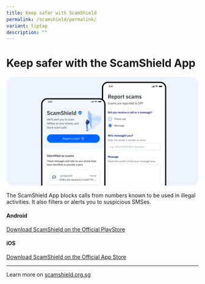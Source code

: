 ```yaml
---
title: Keep safer with ScamShield
permalink: /scamshield/permalink/
variant: tiptap
description: ""
---
```

<h1>Keep safer with the ScamShield App</h1><div class="isomer-image-wrapper"><img alt="" src="/images/ScamShield_App.png"></div><p>The ScamShield App blocks calls from numbers known to be used in illegal activities. It also filters or alerts you to suspicious SMSes.</p><h4>Android</h4><p><a href="https://play.google.com/store/apps/details?id=sg.gov.scamshield&amp;hl=en&amp;gl=US" rel="noopener noreferrer nofollow" target="_blank">Download ScamShield on the Official PlayStore</a></p><h4>iOS</h4><p><a href="https://apps.apple.com/sg/app/scamshield/id1497144087" rel="noopener noreferrer nofollow" target="_blank">Download ScamShield on the Official App Store</a></p><hr><p></p><p>Learn more on <a href="scamshield.gov.sg" rel="noopener noreferrer nofollow" target="_blank">scamshield.org.sg</a></p>